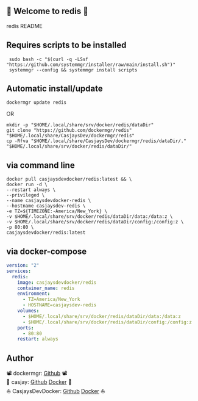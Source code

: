 ## 👋 Welcome to redis 🚀  

redis README  
  
  
## Requires scripts to be installed  

```shell
 sudo bash -c "$(curl -q -LSsf "https://github.com/systemmgr/installer/raw/main/install.sh")"
 systemmgr --config && systemmgr install scripts  
```

## Automatic install/update  

```shell
dockermgr update redis
```

OR

```shell
mkdir -p "$HOME/.local/share/srv/docker/redis/dataDir"
git clone "https://github.com/dockermgr/redis" "$HOME/.local/share/CasjaysDev/dockermgr/redis"
cp -Rfva "$HOME/.local/share/CasjaysDev/dockermgr/redis/dataDir/." "$HOME/.local/share/srv/docker/redis/dataDir/"
```

## via command line  

```shell
docker pull casjaysdevdocker/redis:latest && \
docker run -d \
--restart always \
--privileged \
--name casjaysdevdocker-redis \
--hostname casjaysdev-redis \
-e TZ=${TIMEZONE:-America/New_York} \
-v $HOME/.local/share/srv/docker/redis/dataDir/data:/data:z \
-v $HOME/.local/share/srv/docker/redis/dataDir/config:/config:z \
-p 80:80 \
casjaysdevdocker/redis:latest
```

## via docker-compose  

```yaml
version: "2"
services:
  redis:
    image: casjaysdevdocker/redis
    container_name: redis
    environment:
      - TZ=America/New_York
      - HOSTNAME=casjaysdev-redis
    volumes:
      - $HOME/.local/share/srv/docker/redis/dataDir/data:/data:z
      - $HOME/.local/share/srv/docker/redis/dataDir/config:/config:z
    ports:
      - 80:80
    restart: always
```

## Author  

📽 dockermgr: [Github](https://github.com/dockermgr) 📽  
🤖 casjay: [Github](https://github.com/casjay) [Docker](https://hub.docker.com/r/casjay) 🤖  
⛵ CasjaysDevDocker: [Github](https://github.com/casjaysdevdocker) [Docker](https://hub.docker.com/r/casjaysdevdocker) ⛵  
